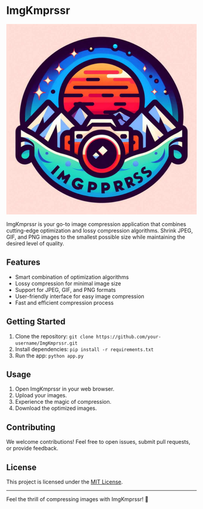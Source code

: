 # ImgKmprssr

![ImgKmprssr Logo](ImgKmprssr_cmprssd.jpeg)

ImgKmprssr is your go-to image compression application that combines cutting-edge optimization and lossy compression algorithms. Shrink JPEG, GIF, and PNG images to the smallest possible size while maintaining the desired level of quality.

## Features

- Smart combination of optimization algorithms
- Lossy compression for minimal image size
- Support for JPEG, GIF, and PNG formats
- User-friendly interface for easy image compression
- Fast and efficient compression process

## Getting Started

1. Clone the repository: `git clone https://github.com/your-username/ImgKmprssr.git`
2. Install dependencies: `pip install -r requirements.txt`
3. Run the app: `python app.py`

## Usage

1. Open ImgKmprssr in your web browser.
2. Upload your images.
3. Experience the magic of compression.
4. Download the optimized images.

## Contributing

We welcome contributions! Feel free to open issues, submit pull requests, or provide feedback.

## License

This project is licensed under the [MIT License](LICENSE).

---

Feel the thrill of compressing images with ImgKmprssr! 🚀
